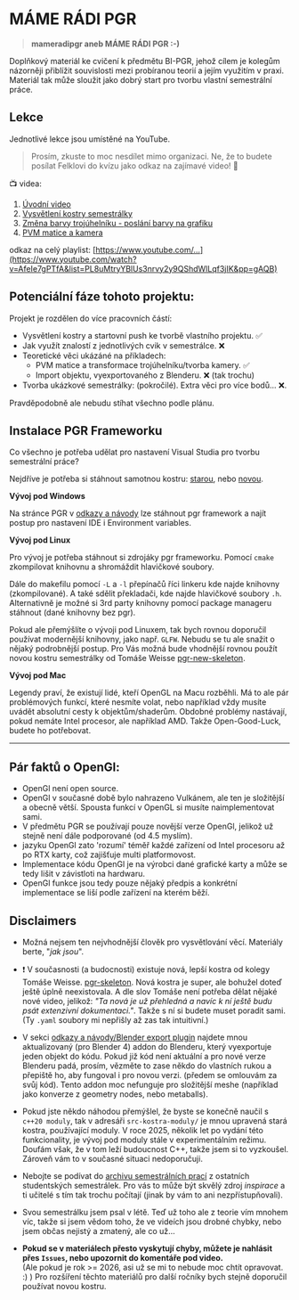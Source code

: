 # MÁME RÁDI PGR

>**mameradipgr aneb MÁME RÁDI PGR :-)**

Doplňkový materiál ke cvičení k předmětu BI-PGR, jehož cílem je kolegům názorněji
přiblížit souvislosti mezi probíranou teorií a jejím využitím v praxi.
Materiál tak může sloužit jako dobrý start pro tvorbu vlastní semestrální práce.

## Lekce

Jednotlivé lekce jsou umístěné na YouTube.
> Prosím, zkuste to moc nesdílet mimo organizaci. Ne, že to budete posílat Felklovi do kvízu jako odkaz na zajímavé video! 🫠

📺 videa:

1. [Úvodní video](https://www.youtube.com/watch?v=AfeIe7gPTfA&list=PL8uMtryYBlUs3nrvy2y9QShdWlLqf3jIK&pp=gAQB)
2. [Vysvětlení kostry semestrálky](https://youtu.be/EtryIrACrJU?si=1I7fpNJBY-5X_SfU)
3. [Změna barvy trojúhelníku - poslání barvy na grafiku](https://youtu.be/gljCizTtyA0?si=TW6ZlbWIYj6_k3K7)
4. [PVM matice a kamera](https://youtu.be/QPY3kJ6vtqI?si=hBMJEPxD10rHfbvr)

odkaz na celý playlist: [https://www.youtube.com/...](https://www.youtube.com/watch?v=AfeIe7gPTfA&list=PL8uMtryYBlUs3nrvy2y9QShdWlLqf3jIK&pp=gAQB)

## Potenciální fáze tohoto projektu:

Projekt je rozdělen do více pracovních částí:
- Vysvětlení kostry a startovní push ke tvorbě vlastního projektu. ✅
- Jak využít znalostí z jednotlivých cvik v semestrálce. ❌
- Teoretické věci ukázáné na příkladech:
  - PVM matice a transformace trojúhelníku/tvorba kamery. ✅ 
  - Import objektu, vyexportovaného z Blenderu. ❌ (tak trochu)
- Tvorba ukázkové semestrálky: (pokročilé). Extra věci pro více bodů... ❌.

Pravděpodobně ale nebudu stíhat všechno podle plánu.


## Instalace PGR Frameworku

Co všechno je potřeba udělat pro nastavení Visual Studia pro tvorbu semestrální práce?

Nejdříve je potřeba si stáhnout samotnou kostru: [starou](https://cent.felk.cvut.cz/courses/PGR/seminars/04/kostra.zip), nebo [novou](https://gitlab.fit.cvut.cz/weisstom/pgr-skeleton).

**Vývoj pod Windows**

Na stránce PGR v [odkazy a návody](https://cent.felk.cvut.cz/courses/PGR/links.html) lze stáhnout pgr framework a najít postup pro nastavení IDE i Environment variables.

**Vývoj pod Linux**

Pro vývoj je potřeba stáhnout si zdrojáky pgr frameworku. Pomocí `cmake` zkompilovat knihovnu a shromáždit hlavičkové soubory.

Dále do makefilu pomocí `-L` a `-l` přepínačů říci linkeru kde najde knihovny (zkompilované). A také sdělit překladači, kde najde hlavičkové soubory `.h`. Alternativně je možné si 3rd party knihovny pomocí package manageru stáhnout (dané knihovny bez pgr).


Pokud ale přemýšlíte o vývoji pod Linuxem, tak bych rovnou doporučil používat modernější knihovny, jako např. `GLFW`.
Nebudu se tu ale snažit o nějaký podrobnější postup. Pro Vás možná bude vhodnější rovnou použít novou kostru semestrálky od Tomáše Weisse [pgr-new-skeleton](https://gitlab.fit.cvut.cz/weisstom/pgr-skeleton).

**Vývoj pod Mac**

Legendy praví, že existují lidé, kteří OpenGL na Macu rozběhli. Má to ale pár problémových funkcí, které nesmíte volat, nebo například vždy musíte uvádět absolutní cesty k objektům/shaderům. Obdobné problémy nastávají, pokud nemáte Intel procesor, ale například AMD. Takže Open-Good-Luck, budete ho potřebovat. 

***

## Pár faktů o OpenGl:
- OpenGl není open source.
- OpenGl v současné době bylo nahrazeno Vulkánem, ale ten je složitější a obecně větší. Spousta funkcí v OpenGL si musíte naimplementovat sami.
- V předmětu PGR se používají pouze novější verze OpenGl, jelikož už stejně není dále podporované (od 4.5 myslím).
- jazyku OpenGl zato 'rozumí' téměř každé zařízení od Intel procesoru až po RTX karty, což zajišťuje multi platformovost.
- Implementace kódu OpenGl je na výrobci dané grafické karty a může se tedy lišit v závistloti na hardwaru.
- OpenGl funkce jsou tedy pouze nějaký předpis a konkrétní implementace se liší podle zařízení na kterém běží.

## Disclaimers

- Možná nejsem ten nejvhodnější člověk pro vysvětlování věcí. Materiály berte, "*jak jsou*".
- ❗ V současnosti (a budocnosti) existuje nová, lepší kostra od kolegy Tomáše Weisse. [pgr-skeleton](https://gitlab.fit.cvut.cz/weisstom/pgr-skeleton). Nová kostra je super, ale bohužel doteď ještě úplně neexistovala. A dle slov Tomáše není potřeba dělat nějaké nové video, jelikož: *"Ta nová je už přehledná a navíc k ní ještě budu psát extenzivní dokumentaci."*. Takže s ní si budete muset poradit sami. (Ty `.yaml` soubory mi nepřišly až zas tak intuitivní.)
- V sekci [odkazy a návody/Blender export plugin](https://cent.felk.cvut.cz/courses/PGR/download/blender-export/) najdete mnou aktualizovaný (pro Blender 4) addon do Blenderu, který vyexportuje jeden objekt do kódu. Pokud již kód není aktuální a pro nové verze Blenderu padá, prosím, vězměte to zase někdo do vlastních rukou a přepiště ho, aby fungoval i pro novou verzi. (předem se omlouvám za svůj kód). Tento addon moc nefunguje pro složitější meshe (například jako konverze z geometry nodes, nebo metaballs).
- Pokud jste někdo náhodou přemýšlel, že byste se konečně naučil s `c++20 moduly`, tak v adresáři `src-kostra-moduly/` je mnou upravená stará kostra, používající moduly. V roce 2025, několik let po vydání této funkcionality, je vývoj pod moduly stále v experimentálním režimu. Doufám však, že v tom leží budoucnost C++, takže jsem si to vyzkoušel. Zároveň vám to v současné situaci nedoporučuji.
- Nebojte se podívat do [archivu semestrálních prací](https://cent.felk.cvut.cz/courses/PGR/archives) z ostatních studentských semestrálek. Pro vás to může být skvělý zdroj *inspirace* a ti učitelé s tím tak trochu počítají (jinak by vám to ani nezpřístupňovali).

- Svou semestrálku jsem psal v létě. Teď už toho ale z teorie vím mnohem víc, takže si jsem vědom toho, že ve videích jsou drobné chybky, nebo jsem občas nejistý a zmatený, ale co už...
- **Pokud se v materiálech přesto vyskytují chyby, můžete je nahlásit přes `Issues`, nebo upozornit do komentáře pod video.** <br> (Ale pokud je rok >= 2026, asi už se mi to nebude moc chtít opravovat. :) )
Pro rozšíření těchto materiálů pro další ročníky bych stejně doporučil používat novou kostru. 
